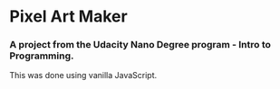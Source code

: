 # Pixel Art Maker

### A project from the Udacity Nano Degree program - Intro to Programming.

This was done using vanilla JavaScript.
